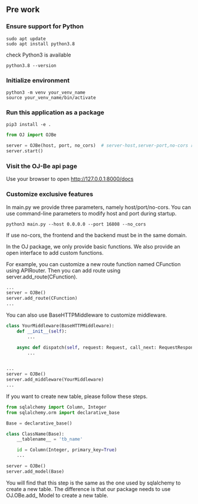 ## Pre work

### Ensure support for Python

```shell
sudo apt update
sudo apt install python3.8
```

check Python3 is available

```shell
python3.8 --version
```

### Initialize environment

```shell
python3 -m venv your_venv_name
source your_venv_name/bin/activate
```

### Run this application as a package

```shell
pip3 install -e .
``` 

```python
from OJ import OJBe

server = OJBe(host, port, no_cors)  # server-host,server-port,no-cors required
server.start()
```

### Visit the OJ-Be api page

Use your browser to open http://127.0.0.1:8000/docs

### Customize exclusive features

In main.py we provide three parameters, namely host/port/no-cors. You can use command-line parameters to modify host and
port during startup.

```shell
python3 main.py --host 0.0.0.0 --port 16808 --no_cors
```

If use no-cors, the frontend and the backend must be in the same domain.

In the OJ package, we only provide basic functions. We also provide an open interface to add custom functions.

For example, you can customize a new route function named CFunction using APIRouter. Then you can add route using
server.add_route(CFunction).

```python
...
server = OJBe()
server.add_route(CFunction)
...
```

You can also use BaseHTTPMiddleware to customize middleware.

```python
class YourMiddleware(BaseHTTPMiddleware):
    def __init__(self):
        ...

    async def dispatch(self, request: Request, call_next: RequestResponseEndpoint):
        ...


...
server = OJBe()
server.add_middleware(YourMiddleware)
...
```
If you want to create new table, please follow these steps.
```python
from sqlalchemy import Column, Integer
from sqlalchemy.orm import declarative_base

Base = declarative_base()

class ClassName(Base):
    __tablename__ = 'tb_name'

    id = Column(Integer, primary_key=True)
    ...

server = OJBe()
server.add_model(Base)
```
You will find that this step is the same as the one used by sqlalchemy to create a new table. The difference is that our package needs to use OJ.OBe.add_ Model to create a new table. 